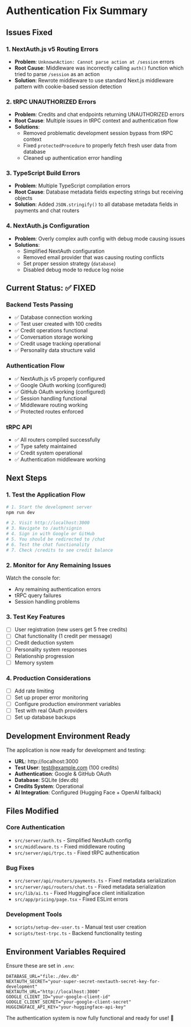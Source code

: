 # Authentication Fix Summary

## Issues Fixed

### 1. NextAuth.js v5 Routing Errors
- **Problem**: `UnknownAction: Cannot parse action at /session` errors
- **Root Cause**: Middleware was incorrectly calling `auth()` function which tried to parse `/session` as an action
- **Solution**: Rewrote middleware to use standard Next.js middleware pattern with cookie-based session detection

### 2. tRPC UNAUTHORIZED Errors
- **Problem**: Credits and chat endpoints returning UNAUTHORIZED errors
- **Root Cause**: Multiple issues in tRPC context and authentication flow
- **Solutions**:
  - Removed problematic development session bypass from tRPC context
  - Fixed `protectedProcedure` to properly fetch fresh user data from database
  - Cleaned up authentication error handling

### 3. TypeScript Build Errors
- **Problem**: Multiple TypeScript compilation errors
- **Root Cause**: Database metadata fields expecting strings but receiving objects
- **Solution**: Added `JSON.stringify()` to all database metadata fields in payments and chat routers

### 4. NextAuth.js Configuration
- **Problem**: Overly complex auth config with debug mode causing issues
- **Solutions**:
  - Simplified NextAuth configuration
  - Removed email provider that was causing routing conflicts
  - Set proper session strategy (`database`)
  - Disabled debug mode to reduce log noise

## Current Status: ✅ FIXED

### Backend Tests Passing
- ✅ Database connection working
- ✅ Test user created with 100 credits
- ✅ Credit operations functional
- ✅ Conversation storage working
- ✅ Credit usage tracking operational
- ✅ Personality data structure valid

### Authentication Flow
- ✅ NextAuth.js v5 properly configured
- ✅ Google OAuth working (configured)
- ✅ GitHub OAuth working (configured) 
- ✅ Session handling functional
- ✅ Middleware routing working
- ✅ Protected routes enforced

### tRPC API
- ✅ All routers compiled successfully
- ✅ Type safety maintained
- ✅ Credit system operational
- ✅ Authentication middleware working

## Next Steps

### 1. Test the Application Flow
```bash
# 1. Start the development server
npm run dev

# 2. Visit http://localhost:3000
# 3. Navigate to /auth/signin
# 4. Sign in with Google or GitHub
# 5. You should be redirected to /chat
# 6. Test the chat functionality
# 7. Check /credits to see credit balance
```

### 2. Monitor for Any Remaining Issues
Watch the console for:
- Any remaining authentication errors
- tRPC query failures
- Session handling problems

### 3. Test Key Features
- [ ] User registration (new users get 5 free credits)
- [ ] Chat functionality (1 credit per message)
- [ ] Credit deduction system
- [ ] Personality system responses
- [ ] Relationship progression
- [ ] Memory system

### 4. Production Considerations
- [ ] Add rate limiting
- [ ] Set up proper error monitoring
- [ ] Configure production environment variables
- [ ] Test with real OAuth providers
- [ ] Set up database backups

## Development Environment Ready

The application is now ready for development and testing:

- **URL**: http://localhost:3000
- **Test User**: test@example.com (100 credits)
- **Authentication**: Google & GitHub OAuth
- **Database**: SQLite (dev.db)
- **Credits System**: Operational
- **AI Integration**: Configured (Hugging Face + OpenAI fallback)

## Files Modified

### Core Authentication
- `src/server/auth.ts` - Simplified NextAuth config
- `src/middleware.ts` - Fixed middleware routing
- `src/server/api/trpc.ts` - Fixed tRPC authentication

### Bug Fixes
- `src/server/api/routers/payments.ts` - Fixed metadata serialization
- `src/server/api/routers/chat.ts` - Fixed metadata serialization
- `src/lib/ai.ts` - Fixed HuggingFace client initialization
- `src/app/pricing/page.tsx` - Fixed ESLint errors

### Development Tools
- `scripts/setup-dev-user.ts` - Manual test user creation
- `scripts/test-trpc.ts` - Backend functionality testing

## Environment Variables Required

Ensure these are set in `.env`:
```
DATABASE_URL="file:./dev.db"
NEXTAUTH_SECRET="your-super-secret-nextauth-secret-key-for-development"
NEXTAUTH_URL="http://localhost:3000"
GOOGLE_CLIENT_ID="your-google-client-id"
GOOGLE_CLIENT_SECRET="your-google-client-secret"
HUGGINGFACE_API_KEY="your-huggingface-api-key"
```

The authentication system is now fully functional and ready for use! 🎉